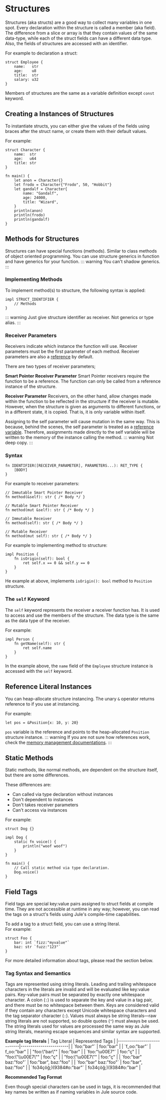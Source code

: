 # Structures
Structures (aka structs) are a good way to collect many variables in one spot. Every declaration within the structure is called a member (aka field). The difference from a slice or array is that they contain values of the same data-type, while each of the struct fields can have a different data type. Also, the fields of structures are accessed with an identifier.

For example to declaration a struct:
```jule
struct Employee {
    name:   str
    age:    u8
    title:  str
    salary: u32
}
```
Members of structures are the same as a variable definition except `const` keyword.

## Creating a Instances of Structures
To instantiate structs, you can either give the values of the fields using braces after the struct name, or create them with their default values.

For example:
```jule
struct Character {
    name:  str
    age:   u64
    title: str
}

fn main() {
    let anon = Character{}
    let frodo = Character{"Frodo", 50, "Hobbit"}
    let gandalf = Character{
        name: "Gandalf",
        age: 24000,
        title: "Wizard",
    }
    println(anon)
    println(frodo)
    println(gandalf)
}
```

## Methods for Structures
Structures can have special functions (methods). Similar to class methods of object oriented programming. You can use structure generics in function and have generics for your function.
::: warning
You can't shadow generics.
:::

### Implementing Methods
To implement method(s) to structure, the following syntax is applied:
```jule
impl STRUCT_IDENTIFIER {
    // Methods
}
```
::: warning
Just give structure identifier as receiver. Not generics or type alias.
:::

### Receiver Parameters
Receivers indicate which instance the function will use. Receiver parameters must be the first parameter of each method. Receiver parameters are also a [reference](/memory/references) by default.

There are two types of receiver parameters;

**Smart Pointer Receiver Parameter**
Smart Pointer receivers require the function to be a reference. The function can only be called from a reference instance of the structure.

**Receiver Parameter**
Receivers, on the other hand, allow changes made within the function to be reflected in the structure if the receiver is mutable. However, when the structure is given as arguments to different functions, or in a different state, it is copied. That is, it is only variable within itself.

Assigning to the self parameter will cause mutation in the same way. This is because, behind the scenes, the self parameter is treated as a [reference variable](/memory/references). Therefore, assignments made directly to the self variable will be written to the memory of the instance calling the method.
::: warning
Not deep copy.
:::

### Syntax
```
fn IDENTIFIER([RECEIVER_PARAMETER], PARAMETERS...): RET_TYPE {
    [BODY]
}
```

For example to receiver parameters:
```jule
// Immutable Smart Pointer Receiver
fn method(&self): str { /* Body */ }
```
```jule
// Mutable Smart Pointer Receiver
fn method(mut &self): str { /* Body */ }
```
```jule
// Immutable Receiver
fn method(self): str { /* Body */ }
```
```jule
// Mutable Receiver
fn method(mut self): str { /* Body */ }
```

For example to implementing method to structure:
```jule
impl Position {
    fn isOrigin(self): bool {
        ret self.x == 0 && self.y == 0
    }
}
```
He example at above, implements `isOrigin(): bool` method to `Position` structure.

### The `self` Keyword
The `self` keyword represents the receiver a receiver function has. It is used to access and use the members of the structure. The data type is the same as the data type of the receiver.

For example:
```jule
impl Person {
    fn getName(self): str {
        ret self.name
    }
}
```
In the example above, the `name` field of the `Employee` structure instance is accessed with the `self` keyword.

## Reference Literal Instances
You can heap-allocate structure instancing. The unary `&` operator returns reference to if you use at instancing.

For example:
```jule
let pos = &Position{x: 10, y: 20}
```
`pos` variable is the reference and points to the heap-allocated `Position` structure instance.
::: warning
If you are not sure how references work, check the [memory management documentations](/memory/management/). 
:::


## Static Methods

Static methods, like normal methods, are dependent on the structure itself, but there are some differences.

These differences are:

- Can called via type declaration without instances
- Don't dependent to instances
- Don't takes receiver parameters
- Can't access via instances

For example:

```jule
struct Dog {}

impl Dog {
    static fn voice() {
        println("woof woof")
    }
}

fn main() {
    // Call static method via type declaration.
    Dog.voice()
}
```

## Field Tags

Field tags are special key:value pairs assigned to struct fields at compile time. They are not accessible at runtime in any way; however, you can read the tags on a struct's fields using Jule's compile-time capabilities.

To add a tag to a struct field, you can use a string literal. \
For example:
```jule
struct Foo {
	bar: int `fizz:"myvalue"`
	baz: str `fuzz:"123"`
}
```
For more detailed information about tags, please read the section below.

### Tag Syntax and Semantics

Tags are represented using string literals. Leading and trailing whitespace characters in the literals are invalid and will be evaluated like key:value pairs. Key-value pairs must be separated by exactly one whitespace character. A colon (`:`) is used to separate the key and value in a tag pair, and there must be no whitespace between them. Keys are considered valid if they contain any characters except Unicode whitespace characters and the tag separator character (`:`). Values must always be string literals—raw string literals are not supported, so double quotes (`"`) must always be used. The string literals used for values are processed the same way as Jule string literals, meaning escape sequences and similar syntax are supported.

**Example tag literals**
| Tag Literal                | Represented Tags       |
|----------------------------|------------------------|
| \`foo:"bar"\`              | foo:"bar"              |
| \`f_oo:"bar"\`             | f_oo:"bar"             |
| "foo:\\"bar\\""            | foo:"bar"              |
| \`foo:"\u00E7"\`           | foo:"ç"                |
| "foo:\\"\\\\u00E7\\""      | foo:"ç"                |
| "foo:\\"\u00E7\\""         | foo:"ç"                |
| \`foo:"bar" baz:"foo"\`    | foo:"bar", baz:"foo"   |
| \`foo:"bar" baz:"foo"\`    | foo:"bar", baz:"foo"   |
| \`fo34çöğ;)(9384#o:"bar"\` | fo34çöğ;)(9384#o:"bar" |

**Recommended Tag Format**

Even though special characters can be used in tags, it is recommended that key names be written as if naming variables in Jule source code.